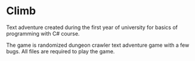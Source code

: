 # Climb
Text adventure created during the first year of university for basics of programming with C# course.

The game is randomized dungeon crawler text adventure game with a few bugs. 
All files are required to play the game.
